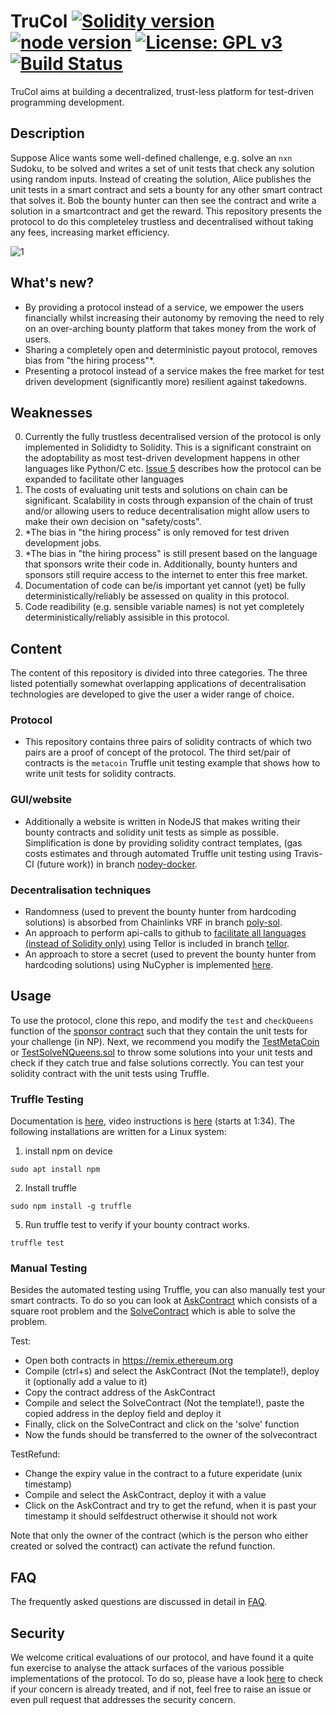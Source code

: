 # TruCol [![Solidity version](https://img.shields.io/badge/Solidity-v0.8.1-ff69b4.svg?maxAge=3600)](https://solidity.readthedocs.io/en/v0.8.1/installing-solidity.html) [![node version](https://img.shields.io/badge/node.js-%3E=_v10-green.svg)](http://nodejs.org/download/)  [![License: GPL v3](https://img.shields.io/badge/License-AGPLv3-blue.svg)](https://www.gnu.org/licenses/agpl-3.0) [![Build Status](https://travis-ci.com/v-bosch/TruCol.svg?branch=main)](https://travis-ci.com/v-bosch/TruCol)

TruCol aims at building a decentralized, trust-less platform for test-driven programming development.

## Description

Suppose Alice wants some well-defined challenge, e.g. solve an `nxn` Sudoku, to be solved and writes a set of unit tests that check any solution using random inputs. Instead of creating the solution, Alice publishes the unit tests in a smart contract and sets a bounty for any other smart contract that solves it. Bob the bounty hunter can then see the contract and write a solution in a smartcontract and get the reward. This repository presents the protocol to do this completeley trustless and decentralised without taking any fees, increasing market efficiency.

![1](./FAQ/concept.png)

## What's new?

 - By providing a protocol instead of a service, we empower the users financially whilst increasing their autonomy by removing the need to rely on an over-arching bounty platform that takes money from the work of users. 
 - Sharing a completely open and deterministic payout protocol, removes bias from "the hiring process"*.
 - Presenting a protocol instead of a service makes the free market for test driven development (significantly more) resilient against takedowns.

## Weaknesses

0. Currently the fully trustless decentralised version of the protocol is only implemented in Solididty to Solidity. This is  a significant constraint on the adoptability as most test-driven development happens in other languages like Python/C etc. [Issue 5](https://github.com/v-bosch/TruCol/issues/5) describes how the protocol can be expanded to facilitate other languages
1. The costs of evaluating unit tests and solutions on chain can be significant. Scalability in costs through expansion of the chain of trust and/or allowing users to reduce decentralisation might allow users to make their own decision on "safety/costs".
2. *The bias in "the hiring process" is only removed for test driven development jobs.
3. *The bias in "the hiring process" is still present based on the language that sponsors write their code in. Additionally, bounty hunters and sponsors still require access to the internet to enter this free market.
4. Documentation of code can be/is important yet cannot (yet) be fully deterministically/reliably be assessed on quality in this protocol.
5. Code readibility (e.g. sensible variable names) is not yet completely deterministically/reliably assisible in this protocol.

## Content
The content of this repository is divided into three categories. The three listed potentially somewhat overlapping applications of decentralisation technologies are developed to give the user a wider range of choice.

### Protocol
 - This repository contains three pairs of solidity contracts of which two pairs are a proof of concept of the protocol. The third set/pair of contracts is the `metacoin` Truffle unit testing example that shows how to write unit tests for solidity contracts. 
 
### GUI/website
 - Additionally a website is written in NodeJS that makes writing their bounty contracts and solidity unit tests as simple as possible. Simplification is done by providing solidity contract templates, (gas costs estimates and through automated Truffle unit testing using Travis-CI (future work)) in branch [nodey-docker](https://github.com/v-bosch/TruCol/tree/nodey-docker).

### Decentralisation techniques
 - Randomness (used to prevent the bounty hunter from hardcoding solutions) is absorbed from Chainlinks VRF in branch [poly-sol](https://github.com/v-bosch/TruCol/tree/poly-sol).
 - An approach to perform api-calls to github to [facilitate all languages (instead of Solidity only)](https://github.com/v-bosch/TruCol/issues/5) using Tellor is included in branch [tellor](https://github.com/v-bosch/TruCol/tree/tellor).
 - An approach to store a secret (used to prevent the bounty hunter from hardcoding solutions) using NuCypher is implemented [here](https://github.com/v-bosch/TruCol/tree/nucypher).

## Usage

To use the protocol, clone this repo, and modify the `test` and `checkQueens` function of the [sponsor contract](https://github.com/v-bosch/TruCol/blob/main/contracts/AskNQueens.sol) such that they contain the unit tests for your challenge (in NP). Next, we recommend you modify the [TestMetaCoin](https://github.com/v-bosch/TruCol/blob/main/test/TestMetaCoin.sol) or [TestSolveNQueens.sol](https://github.com/v-bosch/TruCol/blob/main/test/TestSolveNQueens.sol) to throw some solutions into your unit tests and check if they catch true and false solutions correctly. You can test your solidity contract with the unit tests using Truffle.

### Truffle Testing
Documentation is [here](https://www.trufflesuite.com/docs/truffle/getting-started/installation), video instructions is [here](https://www.youtube.com/watch?v=2fSPn0-8ORs) (starts at 1:34). The following installations are written for a Linux system:
 
1. install npm on device
```
sudo apt install npm
```
2. Install truffle
```
sudo npm install -g truffle
```
5. Run truffle test to verify if your bounty contract works.
```
truffle test
```

### Manual Testing

Besides the automated testing using Truffle, you can also manually test your smart contracts. To do so you can look at [AskContract](https://github.com/v-bosch/TruCol/blob/main/contracts/AskContract.sol) which consists of a square root problem and the [SolveContract](https://github.com/v-bosch/TruCol/blob/main/contracts/SolveContract.sol) which is able to solve the problem.

Test:
- Open both contracts in https://remix.ethereum.org
- Compile (ctrl+s) and select the AskContract (Not the template!),  deploy it (optionally add a value to it)
- Copy the contract address of the AskContract
- Compile and select the SolveContract (Not the template!), paste the copied address in the deploy field and deploy it
- Finally, click on the SolveContract and click on the 'solve' function
- Now the funds should be transferred to the owner of the solvecontract

TestRefund:
- Change the expiry value in the contract to a future experidate (unix timestamp)
- Compile and select the AskContract, deploy it with a value
- Click on the AskContract and try to get the refund, when it is past your timestamp it should selfdestruct otherwise it should not work

Note that only the owner of the contract (which is the person who either created or solved the contract) can activate the refund function.

## FAQ
The frequently asked questions are discussed in detail in [FAQ](https://github.com/v-bosch/FAQ/).

## Security
We welcome critical evaluations of our protocol, and have found it a quite fun exercise to analyse the attack surfaces of the various possible implementations of the protocol. To do so, please have a look [here](https://github.com/v-bosch/FAQ/security) to check if your concern is already treated, and if not, feel free to raise an issue or even pull request that addresses the security concern.

